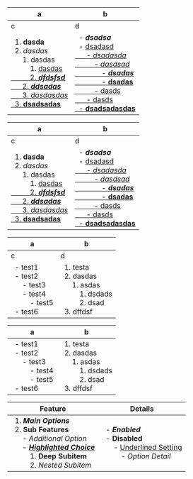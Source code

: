 | a | b |
| --- | --- |
| c | d |
| &nbsp;&nbsp;1. **dasda**<br>&nbsp;&nbsp;2. _dasdas_<br>&nbsp;&nbsp;&nbsp;&nbsp;&nbsp;&nbsp;1. dasdas<br>&nbsp;&nbsp;&nbsp;&nbsp;&nbsp;&nbsp;&nbsp;&nbsp;&nbsp;&nbsp;1. <u>dasdas<u><br>&nbsp;&nbsp;&nbsp;&nbsp;&nbsp;&nbsp;&nbsp;&nbsp;&nbsp;&nbsp;2. <u>_**dfdsfsd**_<u><br>&nbsp;&nbsp;&nbsp;&nbsp;&nbsp;&nbsp;2. _**ddsadas**_<br>&nbsp;&nbsp;&nbsp;&nbsp;&nbsp;&nbsp;3. <u>_dasdasdas_<u><br>&nbsp;&nbsp;3. <u>**dsadsadas**<u><br> | &nbsp;&nbsp;- _**dsadsa**_<br>&nbsp;&nbsp;- <u>dsadasd<u><br>&nbsp;&nbsp;&nbsp;&nbsp;&nbsp;&nbsp;- <u>_dsadasda_<u><br>&nbsp;&nbsp;&nbsp;&nbsp;&nbsp;&nbsp;&nbsp;&nbsp;&nbsp;&nbsp;- _dasdsad_<br>&nbsp;&nbsp;&nbsp;&nbsp;&nbsp;&nbsp;&nbsp;&nbsp;&nbsp;&nbsp;&nbsp;&nbsp;&nbsp;&nbsp;- <u>_**dsadas**_<u><br>&nbsp;&nbsp;&nbsp;&nbsp;&nbsp;&nbsp;&nbsp;&nbsp;&nbsp;&nbsp;&nbsp;&nbsp;&nbsp;&nbsp;- **dsadas**<br>&nbsp;&nbsp;&nbsp;&nbsp;&nbsp;&nbsp;&nbsp;&nbsp;&nbsp;&nbsp;- dasds<br>&nbsp;&nbsp;&nbsp;&nbsp;&nbsp;&nbsp;- dasds<br>&nbsp;&nbsp;- <u>**dsadsadasdas**<u><br> |



| a | b |
| --- | --- |
| c | d |
| &nbsp;&nbsp;1. **dasda**<br>&nbsp;&nbsp;2. _dasdas_<br>&nbsp;&nbsp;&nbsp;&nbsp;&nbsp;&nbsp;1. dasdas<br>&nbsp;&nbsp;&nbsp;&nbsp;&nbsp;&nbsp;&nbsp;&nbsp;&nbsp;&nbsp;1. <u>dasdas<u><br>&nbsp;&nbsp;&nbsp;&nbsp;&nbsp;&nbsp;&nbsp;&nbsp;&nbsp;&nbsp;2. <u>_**dfdsfsd**_<u><br>&nbsp;&nbsp;&nbsp;&nbsp;&nbsp;&nbsp;2. _**ddsadas**_<br>&nbsp;&nbsp;&nbsp;&nbsp;&nbsp;&nbsp;3. <u>_dasdasdas_<u><br>&nbsp;&nbsp;3. <u>**dsadsadas**<u><br> | &nbsp;&nbsp;- _**dsadsa**_<br>&nbsp;&nbsp;- <u>dsadasd<u><br>&nbsp;&nbsp;&nbsp;&nbsp;&nbsp;&nbsp;- <u>_dsadasda_<u><br>&nbsp;&nbsp;&nbsp;&nbsp;&nbsp;&nbsp;&nbsp;&nbsp;&nbsp;&nbsp;- _dasdsad_<br>&nbsp;&nbsp;&nbsp;&nbsp;&nbsp;&nbsp;&nbsp;&nbsp;&nbsp;&nbsp;&nbsp;&nbsp;&nbsp;&nbsp;- <u>_**dsadas**_<u><br>&nbsp;&nbsp;&nbsp;&nbsp;&nbsp;&nbsp;&nbsp;&nbsp;&nbsp;&nbsp;&nbsp;&nbsp;&nbsp;&nbsp;- **dsadas**<br>&nbsp;&nbsp;&nbsp;&nbsp;&nbsp;&nbsp;&nbsp;&nbsp;&nbsp;&nbsp;- dasds<br>&nbsp;&nbsp;&nbsp;&nbsp;&nbsp;&nbsp;- dasds<br>&nbsp;&nbsp;- <u>**dsadsadasdas**<u><br> |




| a | b |
| --- | --- |
| c | d |
| &nbsp;&nbsp;- test1<br>&nbsp;&nbsp;- test2<br>&nbsp;&nbsp;&nbsp;&nbsp;&nbsp;&nbsp;- test3<br>&nbsp;&nbsp;&nbsp;&nbsp;&nbsp;&nbsp;- test4<br>&nbsp;&nbsp;&nbsp;&nbsp;&nbsp;&nbsp;&nbsp;&nbsp;&nbsp;&nbsp;- test5<br>&nbsp;&nbsp;- test6<br> | &nbsp;&nbsp;1. testa<br>&nbsp;&nbsp;2. dasdas<br>&nbsp;&nbsp;&nbsp;&nbsp;&nbsp;&nbsp;1. asdas<br>&nbsp;&nbsp;&nbsp;&nbsp;&nbsp;&nbsp;&nbsp;&nbsp;&nbsp;&nbsp;1. dsdads<br>&nbsp;&nbsp;&nbsp;&nbsp;&nbsp;&nbsp;&nbsp;&nbsp;&nbsp;&nbsp;2. dsad<br>&nbsp;&nbsp;3. dffdsf<br> |


| a | b |
| --- | --- |
| &nbsp;&nbsp;- test1<br>&nbsp;&nbsp;- test2<br>&nbsp;&nbsp;&nbsp;&nbsp;&nbsp;&nbsp;- test3<br>&nbsp;&nbsp;&nbsp;&nbsp;&nbsp;&nbsp;&nbsp;&nbsp;&nbsp;&nbsp;- test4<br>&nbsp;&nbsp;&nbsp;&nbsp;&nbsp;&nbsp;&nbsp;&nbsp;&nbsp;&nbsp;- test5<br>&nbsp;&nbsp;- test6<br> | &nbsp;&nbsp;1. testa<br>&nbsp;&nbsp;2. dasdas<br>&nbsp;&nbsp;&nbsp;&nbsp;&nbsp;&nbsp;1. asdas<br>&nbsp;&nbsp;&nbsp;&nbsp;&nbsp;&nbsp;&nbsp;&nbsp;&nbsp;&nbsp;1. dsdads<br>&nbsp;&nbsp;&nbsp;&nbsp;&nbsp;&nbsp;&nbsp;&nbsp;&nbsp;&nbsp;2. dsad<br>&nbsp;&nbsp;3. dffdsf<br> |


| Feature | Details | 
| --- | --- | 
| &nbsp;&nbsp;1. _**Main Options**_<br>&nbsp;&nbsp;2. **Sub Features**<br>&nbsp;&nbsp;&nbsp;&nbsp;&nbsp;&nbsp;- _Additional Option_<br>&nbsp;&nbsp;&nbsp;&nbsp;&nbsp;&nbsp;- <u>_**Highlighted Choice**_</u><br>&nbsp;&nbsp;&nbsp;&nbsp;&nbsp;&nbsp;&nbsp;&nbsp;&nbsp;&nbsp;1. **Deep Subitem**<br>&nbsp;&nbsp;&nbsp;&nbsp;&nbsp;&nbsp;&nbsp;&nbsp;&nbsp;&nbsp;2. _Nested Subitem_<br> | &nbsp;&nbsp;- _**Enabled**_<br>&nbsp;&nbsp;- **Disabled**<br>&nbsp;&nbsp;&nbsp;&nbsp;&nbsp;&nbsp;- <u>Underlined Setting</u><br>&nbsp;&nbsp;&nbsp;&nbsp;&nbsp;&nbsp;&nbsp;&nbsp;&nbsp;&nbsp;- _Option Detail_<br> |\n| Description | &nbsp;&nbsp;- _**This feature controls the main settings of the system.**_<br>&nbsp;&nbsp;- <u>_**Ensure all dependencies are configured properly.**_</u><br> |\n| Notes | &nbsp;&nbsp;1. **Note A**<br>&nbsp;&nbsp;2. _Note B_<br>&nbsp;&nbsp;&nbsp;&nbsp;&nbsp;&nbsp;- <u>Important Subnote</u><br>&nbsp;&nbsp;&nbsp;&nbsp;&nbsp;&nbsp;- <u>_**Critical Warning**_</u><br> |
